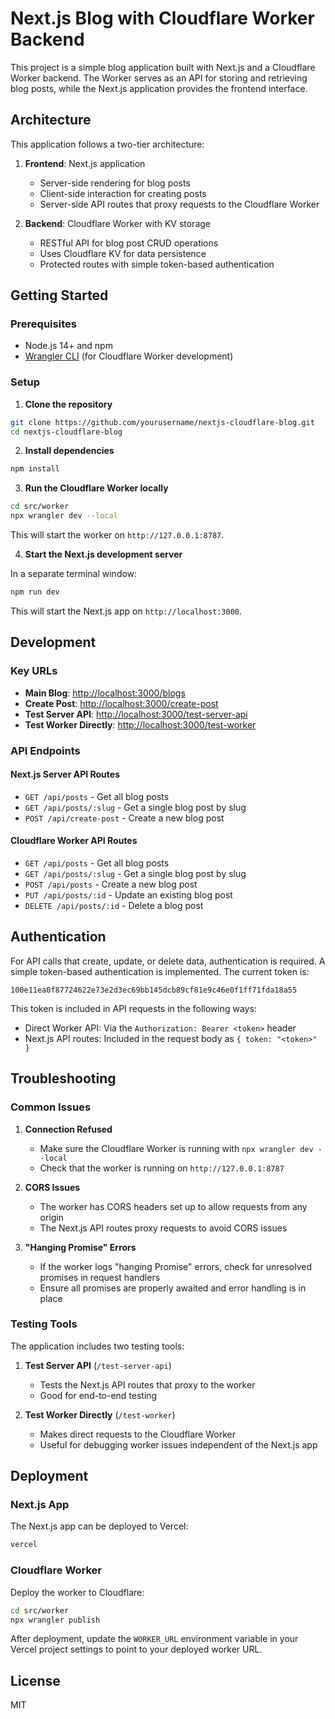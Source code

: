 # Next.js Blog with Cloudflare Worker Backend

This project is a simple blog application built with Next.js and a Cloudflare Worker backend. The Worker serves as an API for storing and retrieving blog posts, while the Next.js application provides the frontend interface.

## Architecture

This application follows a two-tier architecture:

1. **Frontend**: Next.js application
   - Server-side rendering for blog posts
   - Client-side interaction for creating posts
   - Server-side API routes that proxy requests to the Cloudflare Worker

2. **Backend**: Cloudflare Worker with KV storage
   - RESTful API for blog post CRUD operations
   - Uses Cloudflare KV for data persistence
   - Protected routes with simple token-based authentication

## Getting Started

### Prerequisites

- Node.js 14+ and npm
- [Wrangler CLI](https://developers.cloudflare.com/workers/wrangler/install-and-update/) (for Cloudflare Worker development)

### Setup

1. **Clone the repository**

```bash
git clone https://github.com/yourusername/nextjs-cloudflare-blog.git
cd nextjs-cloudflare-blog
```

2. **Install dependencies**

```bash
npm install
```

3. **Run the Cloudflare Worker locally**

```bash
cd src/worker
npx wrangler dev --local
```

This will start the worker on `http://127.0.0.1:8787`.

4. **Start the Next.js development server**

In a separate terminal window:

```bash
npm run dev
```

This will start the Next.js app on `http://localhost:3000`.

## Development

### Key URLs

- **Main Blog**: [http://localhost:3000/blogs](http://localhost:3000/blogs)
- **Create Post**: [http://localhost:3000/create-post](http://localhost:3000/create-post)
- **Test Server API**: [http://localhost:3000/test-server-api](http://localhost:3000/test-server-api)
- **Test Worker Directly**: [http://localhost:3000/test-worker](http://localhost:3000/test-worker)

### API Endpoints

#### Next.js Server API Routes

- `GET /api/posts` - Get all blog posts
- `GET /api/posts/:slug` - Get a single blog post by slug
- `POST /api/create-post` - Create a new blog post

#### Cloudflare Worker API Routes

- `GET /api/posts` - Get all blog posts
- `GET /api/posts/:slug` - Get a single blog post by slug
- `POST /api/posts` - Create a new blog post
- `PUT /api/posts/:id` - Update an existing blog post
- `DELETE /api/posts/:id` - Delete a blog post

## Authentication

For API calls that create, update, or delete data, authentication is required. A simple token-based authentication is implemented. The current token is:

```
100e11ea0f87724622e73e2d3ec69bb145dcb89cf81e9c46e0f1ff71fda18a55
```

This token is included in API requests in the following ways:

- Direct Worker API: Via the `Authorization: Bearer <token>` header
- Next.js API routes: Included in the request body as `{ token: "<token>" }`

## Troubleshooting

### Common Issues

1. **Connection Refused**
   - Make sure the Cloudflare Worker is running with `npx wrangler dev --local`
   - Check that the worker is running on `http://127.0.0.1:8787`

2. **CORS Issues**
   - The worker has CORS headers set up to allow requests from any origin
   - The Next.js API routes proxy requests to avoid CORS issues

3. **"Hanging Promise" Errors**
   - If the worker logs "hanging Promise" errors, check for unresolved promises in request handlers
   - Ensure all promises are properly awaited and error handling is in place

### Testing Tools

The application includes two testing tools:

1. **Test Server API** (`/test-server-api`)
   - Tests the Next.js API routes that proxy to the worker
   - Good for end-to-end testing

2. **Test Worker Directly** (`/test-worker`)
   - Makes direct requests to the Cloudflare Worker
   - Useful for debugging worker issues independent of the Next.js app

## Deployment

### Next.js App

The Next.js app can be deployed to Vercel:

```bash
vercel
```

### Cloudflare Worker

Deploy the worker to Cloudflare:

```bash
cd src/worker
npx wrangler publish
```

After deployment, update the `WORKER_URL` environment variable in your Vercel project settings to point to your deployed worker URL.

## License

MIT 